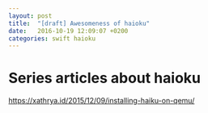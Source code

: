 ```yaml
---
layout: post
title:  "[draft] Awesomeness of haioku"
date:   2016-10-19 12:09:07 +0200
categories: swift haioku
---
```


# Series articles about haioku

https://xathrya.id/2015/12/09/installing-haiku-on-qemu/

